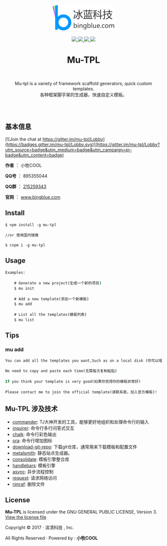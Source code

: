 <div align="center">
  <a href="http://bingblue.com">
    <img width="200" heigth="200" src="https://github.com/bingblue/group/blob/master/public/img/logo-all.png">
  </a>
  <br>
  <br>
	<a href="https://www.npmjs.com/package/mu-tpl">
		<img src="https://img.shields.io/npm/v/mu-tpl.svg">
	</a>
	<a href="https://standardjs.com">
		<img src="https://img.shields.io/badge/code_style-standard-brightgreen.svg">
	</a>
	<a href="https://gitter.im/mu-tpl/Lobby?utm_source=share-link&utm_medium=link&utm_campaign=share-link">
		<img src="https://badges.gitter.im/mu-tpl/mu-tpl.svg">
	</a>
	<a href="https://jq.qq.com/?_wv=1027&k=5tyQDAd">
		<img src="https://img.shields.io/badge/QQ%20Group-215259343-blue.svg">
	</a>
  <h1>Mu-TPL</h1>
  <br>
  <p>
    Mu-tpl is a variety of framework scaffold generators, quick custom templates.
    <br>
    各种框架脚手架的生成器，快速自定义模板。
  <p>
  <br>
  <br>
</div>

## 基本信息

[![Join the chat at https://gitter.im/mu-tpl/Lobby](https://badges.gitter.im/mu-tpl/Lobby.svg)](https://gitter.im/mu-tpl/Lobby?utm_source=badge&utm_medium=badge&utm_campaign=pr-badge&utm_content=badge)

**作者** ： 小牧COOL

**QQ号** ： 895355044

**QQ群** ： [215259343][12]

**官网** ： www.bingblue.com

## Install

```shell
$ npm install -g mu-tpl

//or 使用国内镜像

$ cnpm i -g mu-tpl
```

## Usage

```cmd
Examples:

    # Generate a new project(生成一个新的项目)
    $ mu init

    # Add a new template(添加一个新模板)
    $ mu add

    # List all the templates(模板列表)
    $ mu list
```
## Tips
### mu add
```cmd
You can add all the templates you want,Such as on a local disk (你可以增加所有你想要的模板包括本地磁盘上)

No need to copy and paste each time(无需每次复制粘贴)

If you think your template is very good(如果你觉得你的模板非常好)

Please contact me to join the official template(请联系我，加入官方模板)!
```

## Mu-TPL 涉及技术

- [commander][1]: TJ大神开发的工具，能够更好地组织和处理命令行的输入 
- [inquirer][2]: 命令行多行问答式交互
- [chalk][3]: 命令行彩色输出
- [ora][4]: 命令行增加图标
- [download-git-repo][5]: 下载git仓库，通常用来下载模板和配置文件
- [metalsmith][6]: 静态站点生成器。
- [consolidate][7]: 模板引擎整合库
- [handlebars][8]: 模板引擎
- [async][9]: 异步流程控制
- [request][10]: 请求网络访问
- [rimraf][11]: 删除文件

## License

**Mu-TPL** is licensed under the GNU GENERAL PUBLIC LICENSE, Version 3. [View the license file](https://github.com/xiaomucool/mu-tpl/blob/master/LICENSE)

Copyright © 2017 · 滨清科技 , Inc. 

All Rights Reserved · Powered by : **小牧COOL**

[1]:https://github.com/tj/commander.js
[2]:https://github.com/SBoudrias/Inquirer.js
[3]:https://github.com/chalk/chalk
[4]:https://github.com/sindresorhus/ora
[5]:https://github.com/flipxfx/download-git-repo
[6]:https://github.com/segmentio/metalsmith
[7]:https://github.com/tj/consolidate.js
[8]:http://handlebarsjs.com/
[9]:https://github.com/caolan/async
[10]:https://github.com/request/request
[11]:https://github.com/isaacs/rimraf
[12]:https://jq.qq.com/?_wv=1027&k=5tyQDAd